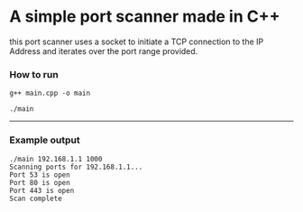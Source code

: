# A simple port scanner made in C++

this port scanner uses a socket to initiate a TCP connection to the IP Address and iterates over the port range provided.

### How to run

```shell
g++ main.cpp -o main

./main
```

---

### Example output

```shell
./main 192.168.1.1 1000
Scanning ports for 192.168.1.1...
Port 53 is open
Port 80 is open
Port 443 is open
Scan complete
```

